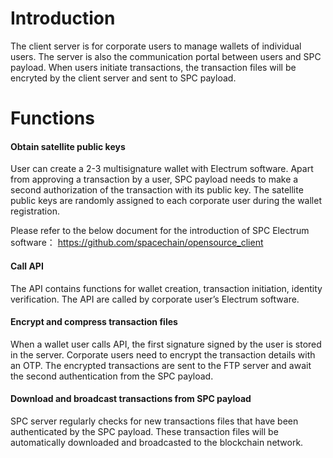 # Introduction

The client server is for corporate users to manage wallets of individual users. The server is also the communication portal between users and SPC payload. When users initiate transactions, the transaction files will be encryted by the client server and sent to SPC payload.


# Functions

#### Obtain satellite public keys
User can create a 2-3 multisignature wallet with Electrum software. Apart from approving a transaction by a user, SPC payload needs to make a second authorization of the transaction with its public key. The satellite public keys are randomly assigned to each corporate user during the wallet registration.

Please refer to the below document for the introduction of SPC Electrum software：
https://github.com/spacechain/opensource_client

#### Call API
The API contains functions for wallet creation, transaction initiation, identity verification. The API are called by corporate user’s Electrum software.

#### Encrypt and compress transaction files
When a wallet user calls API, the first signature signed by the user is stored in the server. Corporate users need to encrypt the transaction details with an OTP. The encrypted transactions are sent to the FTP server and await the second authentication from the SPC payload.

#### Download and broadcast transactions from SPC payload
SPC server regularly checks for new transactions files that have been authenticated by the SPC payload. These transaction files will be automatically downloaded and broadcasted to the blockchain network.

